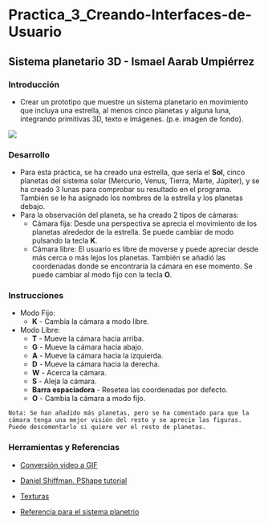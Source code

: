 # Practica_3_Creando-Interfaces-de-Usuario
## Sistema planetario 3D - Ismael Aarab Umpiérrez

### Introducción
- Crear un prototipo que muestre un sistema planetario en movimiento que incluya una estrella, al menos cinco planetas y alguna luna, integrando primitivas 3D, texto e imágenes.
(p.e. imagen de fondo).

![](planeta.gif)

### Desarrollo
- Para esta práctica, se ha creado una estrella, que sería el **Sol**, cinco planetas del sistema solar (Mercurio, Venus, Tierra, Marte, Júpiter), y se ha creado 3 lunas para comprobar su resultado en el programa. También se le ha asignado los nombres de la estrella y los planetas debajo.
- Para la observación del planeta, se ha creado 2 tipos de cámaras:
  - Cámara fija: Desde una perspectiva se aprecia el movimiento de los planetas alrededor de la estrella. Se puede cambiar de modo pulsando la tecla **K**.
  - Cámara libre: El usuario es libre de moverse y puede apreciar desde más cerca o más lejos los planetas. También se añadió las coordenadas donde se encontraría la cámara en ese momento. Se puede cambiar al modo fijo con la tecla **O**.

### Instrucciones
- Modo Fijo:
  - **K** - Cambia la cámara a modo libre.
- Modo Libre:
  - **T** - Mueve la cámara hacia arriba.
  - **G** - Mueve la cámara hacia abajo.
  - **A** - Mueve la cámara hacia la izquierda.
  - **D** - Mueve la cámara hacia la derecha.
  - **W** - Acerca la cámara.
  - **S** - Aleja la cámara.
  - **Barra espaciadora** - Resetea las coordenadas por defecto.
  - **O** - Cambia la cámara a modo fijo.
  
```Nota: Se han añadido más planetas, pero se ha comentado para que la cámara tenga una mejor visión del resto y se aprecie las figuras. Puede descomentarlo si quiere ver el resto de planetas.```
  
### Herramientas y Referencias
  
  - [Conversión video a GIF](https://ezgif.com/video-to-gif)
  
  - [Daniel Shiffman. PShape tutorial](https://processing.org/tutorials/pshape/.)
  
  - [Texturas](http://planetpixelemporium.com/)
  
  - [Referencia para el sistema planetrio](https://www.youtube.com/watch?v=l8SiJ-RmeHU)
